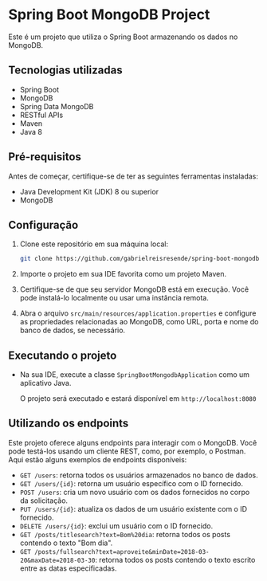 # Spring Boot MongoDB Project

Este é um projeto que utiliza o Spring Boot armazenando os dados no MongoDB.

## Tecnologias utilizadas
- Spring Boot
- MongoDB
- Spring Data MongoDB
- RESTful APIs
- Maven
- Java 8

## Pré-requisitos

Antes de começar, certifique-se de ter as seguintes ferramentas instaladas:

- Java Development Kit (JDK) 8 ou superior
- MongoDB

## Configuração

1. Clone este repositório em sua máquina local:

   ```bash
   git clone https://github.com/gabrielreisresende/spring-boot-mongodb.git


2. Importe o projeto em sua IDE favorita como um projeto Maven.

3. Certifique-se de que seu servidor MongoDB está em execução. Você pode instalá-lo localmente ou usar uma instância remota.

4. Abra o arquivo `src/main/resources/application.properties` e configure as propriedades relacionadas ao MongoDB, como URL, porta e nome do banco de dados, se necessário.

## Executando o projeto

- Na sua IDE, execute a classe `SpringBootMongodbApplication` como um aplicativo Java.

  O projeto será executado e estará disponível em `http://localhost:8080`

## Utilizando os endpoints

Este projeto oferece alguns endpoints para interagir com o MongoDB. Você pode testá-los usando um cliente REST, como, por exemplo, o Postman. Aqui estão alguns exemplos de endpoints disponíveis:

- `GET /users`: retorna todos os usuários armazenados no banco de dados.
- `GET /users/{id}`: retorna um usuário específico com o ID fornecido.
- `POST /users`: cria um novo usuário com os dados fornecidos no corpo da solicitação.
- `PUT /users/{id}`: atualiza os dados de um usuário existente com o ID fornecido.
- `DELETE /users/{id}`: exclui um usuário com o ID fornecido.
- `GET /posts/titlesearch?text=Bom%20dia`: retorna todos os posts contendo o texto "Bom dia".
- `GET /posts/fullsearch?text=aproveite&minDate=2018-03-20&maxDate=2018-03-30`: retorna todos os posts contendo o texto escrito entre as datas especificadas.


